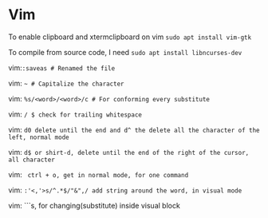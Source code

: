 # Vim

To enable clipboard and xtermclipboard on vim ```sudo apt install vim-gtk```

To compile from source code, I need ```sudo apt install libncurses-dev```

vim:```:saveas # Renamed the file```

vim: ```~ # Capitalize the character```

vim: ```%s/<word>/<word>/c # For conforming every
substitute```

vim: ```/ $ check for trailing whitespace```

vim: ```d0 delete until the end and d^ the delete all the character of the left, normal mode```

vim: ```d$ or shirt-d, delete until the end of the right of the cursor, all character```

vim: ``` ctrl + o, get in normal mode, for one command```

vim: ```:'<,'>s/^.*$/"&",/ add string around the word, in visual mode```

vim: ```<CTRL-V>s<ESC>, for changing(substitute) inside visual block
